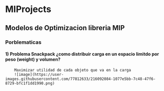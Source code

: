 # MIProjects
## Modelos de Optimizacion libreria MIP
### Porblematicas
#### 1) Problema Snackpack ¿como distribuir carga en un espacio limitdo por peso (weight) y volumen?
        Maximizar utilidad de cada objeto que va en la carga
        ![image](https://user-images.githubusercontent.com/77812633/216092084-1077e5bb-7c48-47f6-8729-bfc1f1dd1990.png)
